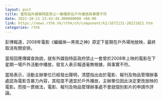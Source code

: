 ```yaml
---
layout: post
title: 當局指外媒稱特區禁止一齣電影在戶外播放與事實不符
date: 2022-10-21 22:43:44.000000000 +08:00
link: https://news.rthk.hk/rthk/ch/component/k2/1672131-20221021.htm
categories: rthk
---
```


彭博報道，2008年電影《蝙蝠俠—黑夜之神》原定下星期在戶外場地放映，最終取消有關安排。

當局回應傳媒查詢說，就有外媒指特區政府禁止一套曾於2008年上映的電影在下星期一場戶外活動中播放，發言人表示報道毫無根據，與事實不符。

當局表示，活動主辦單位已經發出聲明，清楚指出由於電影、報刊及物品管理辦事處認為電影含暴力內容，其程度不適宜於戶外播放，主辦單位因此決定更改放映的電影。而按一貫做法，電影、報刊及物品管理辦事處不會就個別影片的申請作評論。
